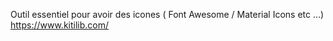 Outil essentiel pour avoir des icones ( Font Awesome / Material Icons etc ...)
https://www.kitilib.com/
